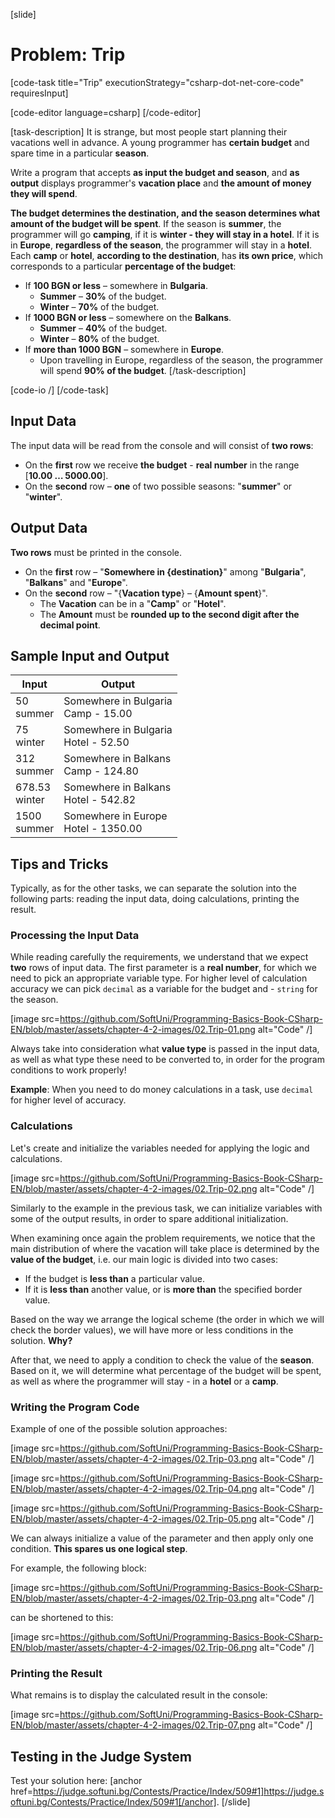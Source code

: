 [slide]
# Problem: Trip

[code-task title="Trip" executionStrategy="csharp-dot-net-core-code" requiresInput]

[code-editor language=csharp]
[/code-editor]

[task-description]
It is strange, but most people start planning their vacations well in advance. A young programmer has **certain budget** and spare time in a particular **season**.

Write a program that accepts **as input the budget and season**, and **as output** displays programmer's **vacation place** and **the amount of money they will spend**.

**The budget determines the destination, and the season determines what amount of the budget will be spent**. If the season is **summer**, the programmer will go **camping**, if it is **winter - they will stay in a hotel**. If it is in **Europe**, **regardless of the season**, the programmer will stay in a **hotel**. Each **camp** or **hotel**, **according to the destination**, has **its own price**, which corresponds to a particular **percentage of the budget**:

- If **100 BGN or less** – somewhere in **Bulgaria**.
  - **Summer** – **30%** of the budget.
  - **Winter** – **70%** of the budget.
- If **1000 BGN or less** – somewhere on the **Balkans**.
  - **Summer** – **40%** of the budget.
  - **Winter** – **80%** of the budget.
- If **more than 1000 BGN** – somewhere in **Europe**.
  - Upon travelling in Europe, regardless of the season, the programmer will spend **90% of the budget**.
[/task-description]

[code-io /]
[/code-task]

## Input Data

The input data will be read from the console and will consist of **two rows**:

- On the **first** row we receive **the budget** - **real number** in the range [**10.00 … 5000.00**].
- On the **second** row – **one** of two possible seasons: "**summer**" or "**winter**".

## Output Data

**Two rows** must be printed in the console.

- On the **first** row – "**Somewhere in {destination}**" among "**Bulgaria**", "**Balkans**" and "**Europe**".
- On the **second** row – "{**Vacation type**} – {**Amount spent**}".
  - The **Vacation** can be in a "**Camp**" or "**Hotel**".
  - The **Amount** must be **rounded up to the second digit after the decimal point**.

## Sample Input and Output

|      Input     |                Output                |
|----------------|--------------------------------------|
|50<br>summer    |Somewhere in Bulgaria<br>Camp - 15.00 |
|75<br>winter    |Somewhere in Bulgaria<br>Hotel - 52.50|
|312<br>summer   |Somewhere in Balkans<br>Camp - 124.80 |
|678.53<br>winter|Somewhere in Balkans<br>Hotel - 542.82|
|1500<br>summer  |Somewhere in Europe<br>Hotel - 1350.00|

## Tips and Tricks

Typically, as for the other tasks, we can separate the solution into the following parts: reading the input data, doing calculations, printing the result.

### Processing the Input Data

While reading carefully the requirements, we understand that we expect **two** rows of input data. The first parameter is a **real number**, for which we need to pick an appropriate variable type. For higher level of calculation accuracy we can pick `decimal` as a variable for the budget and - `string` for the season. 

[image src=https://github.com/SoftUni/Programming-Basics-Book-CSharp-EN/blob/master/assets/chapter-4-2-images/02.Trip-01.png alt="Code" /]

Always take into consideration what **value type** is passed in the input data, as well as what type these need to be converted to, in order for the program conditions to work properly!

**Example**: When you need to do money calculations in a task, use `decimal` for higher level of accuracy.

### Calculations

Let's create and initialize the variables needed for applying the logic and calculations.

[image src=https://github.com/SoftUni/Programming-Basics-Book-CSharp-EN/blob/master/assets/chapter-4-2-images/02.Trip-02.png alt="Code" /]

Similarly to the example in the previous task, we can initialize variables with some of the output results, in order to spare additional initialization.

When examining once again the problem requirements, we notice that the main distribution of where the vacation will take place is determined by the **value of the budget**, i.e. our main logic is divided into two cases: 
- If the budget is **less than** a particular value.
- If it is **less than** another value, or is **more than** the specified border value. 

Based on the way we arrange the logical scheme (the order in which we will check the border values), we will have more or less conditions in the solution. **Why?**

After that, we need to apply a condition to check the value of the **season**. Based on it, we will determine what percentage of the budget will be spent, as well as where the programmer will stay - in a **hotel** or a **camp**.

### Writing the Program Code

Example of one of the possible solution approaches:

[image src=https://github.com/SoftUni/Programming-Basics-Book-CSharp-EN/blob/master/assets/chapter-4-2-images/02.Trip-03.png alt="Code" /]

[image src=https://github.com/SoftUni/Programming-Basics-Book-CSharp-EN/blob/master/assets/chapter-4-2-images/02.Trip-04.png alt="Code" /]

[image src=https://github.com/SoftUni/Programming-Basics-Book-CSharp-EN/blob/master/assets/chapter-4-2-images/02.Trip-05.png alt="Code" /]

We can always initialize a value of the parameter and then apply only one condition. **This spares us one logical step**.

For example, the following block:

[image src=https://github.com/SoftUni/Programming-Basics-Book-CSharp-EN/blob/master/assets/chapter-4-2-images/02.Trip-03.png alt="Code" /]

can be shortened to this:

[image src=https://github.com/SoftUni/Programming-Basics-Book-CSharp-EN/blob/master/assets/chapter-4-2-images/02.Trip-06.png alt="Code" /]

### Printing the Result

What remains is to display the calculated result in the console:

[image src=https://github.com/SoftUni/Programming-Basics-Book-CSharp-EN/blob/master/assets/chapter-4-2-images/02.Trip-07.png alt="Code" /]

## Testing in the Judge System

Test your solution here: [anchor href=https://judge.softuni.bg/Contests/Practice/Index/509#1]https://judge.softuni.bg/Contests/Practice/Index/509#1[/anchor].
[/slide]